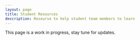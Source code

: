 ```yaml
---
layout: page
title: Student Resources
description: Resourse to help student team members to learn
---
```


This page is a work in progress, stay tune for updates.